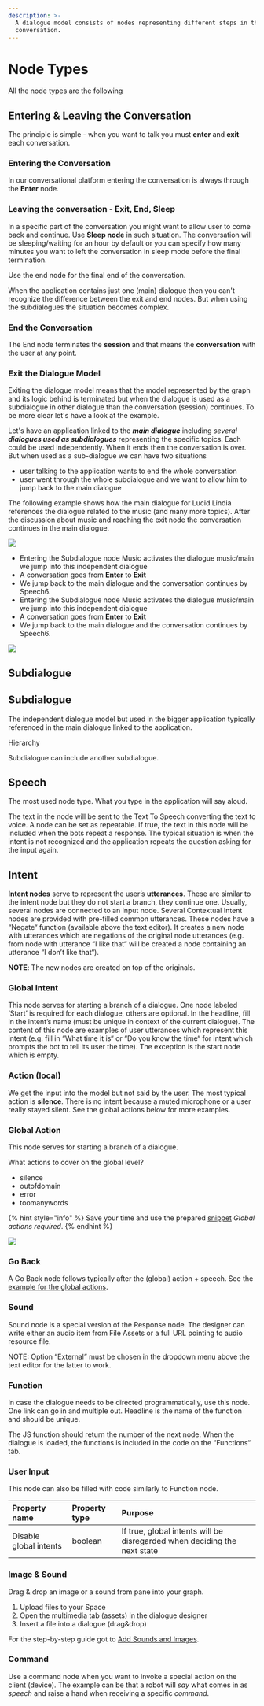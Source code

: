 ```yaml
---
description: >-
  A dialogue model consists of nodes representing different steps in the
  conversation.
---
```


# Node Types

All the node types are the following

## Entering & Leaving the Conversation

The principle is simple - when you want to talk you must **enter** and **exit** each conversation. 

### Entering the Conversation

In our conversational platform entering the conversation is always through the **Enter** node. 

### Leaving the conversation - Exit, End, Sleep

In a specific part of the conversation you might want to allow user to come back and continue. Use **Sleep node** in such situation. The conversation will be sleeping/waiting for an hour by default or you can specify how many minutes you want to left the conversation in sleep mode before the final termination.

Use the end node for the final end of the conversation. 

When the application contains just one \(main\) dialogue then you can't recognize the difference between the exit and end nodes. But when using the subdialogues the situation becomes complex.

### End the Conversation

The End node terminates the **session** and that means the **conversation** with the user at any point.

### Exit the Dialogue Model

Exiting the dialogue model means that the model represented by the graph and its logic behind is terminated but when the dialogue is used as a subdialogue in other dialogue than the conversation \(session\) continues. To be more clear let's have a look at the example.

Let's have an application linked to the _**main dialogue**_ including _several **dialogues used as subdialogues**_ representing the specific topics. Each could be used independently. When it ends then the conversation is over. But when used as a sub-dialogue we can have two situations

* user talking to the application wants to end the whole conversation
* user went through the whole subdialogue and we want to allow him to jump back to the main dialogue

The following example shows how the main dialogue for Lucid Lindia references the dialogue related to the music \(and many more topics\). After the discussion about music and reaching the exit node the conversation continues in the main dialogue.

![](../../../.gitbook/assets/subdialogue-nodes-3.png)

* Entering the Subdialogue node Music activates the dialogue music/main we jump into this independent dialogue
* A conversation goes from **Enter** to **Exit**
* We jump back to the main dialogue and the conversation continues by Speech6.
* Entering the Subdialogue node Music activates the dialogue music/main we jump into this independent dialogue
* A conversation goes from **Enter** to **Exit**
* We jump back to the main dialogue and the conversation continues by Speech6.

![](../../../.gitbook/assets/subdialogue-nodes-4.png)

## Subdialogue

## Subdialogue

The independent dialogue model but used in the bigger application typically referenced in the main dialogue linked to the application. 

Hierarchy

Subdialogue can include another subdialogue.





## Speech 

The most used node type. What you type in the application will say aloud.

The text in the node will be sent to the Text To Speech converting the text to voice. A node can be set as repeatable. If true, the text in this node will be included when the bots repeat a response. The typical situation is when the intent is not recognized and the application repeats the question asking for the input again.

## Intent

**Intent nodes** serve to represent the user’s **utterances**. These are similar to the intent node but they do not start a branch, they continue one. Usually, several nodes are connected to an input node. Several Contextual Intent nodes are provided with pre-filled common utterances. These nodes have a “Negate“ function \(available above the text editor\). It creates a new node with utterances which are negations of the original node utterances \(e.g. from node with utterance “I like that“ will be created a node containing an utterance “I don’t like that“\).

**NOTE**: The new nodes are created on top of the originals.

### Global Intent <a id="global-intent"></a>

This node serves for starting a branch of a dialogue. One node labeled ‘Start’ is required for each dialogue, others are optional. In the headline, fill in the intent’s name \(must be unique in context of the current dialogue\). The content of this node are examples of user utterances which represent this intent \(e.g. fill in “What time it is“ or “Do you know the time“ for intent which prompts the bot to tell its user the time\). The exception is the start node which is empty.

### Action \(local\) <a id="action-(local)"></a>

We get the input into the model but not said by the user. The most typical action is **silence**. There is no intent because a muted microphone or a user really stayed silent. See the global actions below for more examples.

### Global Action <a id="global-action"></a>

This node serves for starting a branch of a dialogue. 

What actions to cover on the global level?

* silence
* outofdomain
* error
* toomanywords

{% hint style="info" %}
Save your time and use the prepared [snippet](snippets.md) _Global actions required_.
{% endhint %}

![](../../../.gitbook/assets/screenshot-from-2021-03-26-11-54-27.png)

### Go Back <a id="go-back"></a>

A Go Back node follows typically after the \(global\) action + speech. See the [example for the global actions](node-types.md#global-action).

### Sound <a id="sound"></a>

Sound node is a special version of the Response node. The designer can write either an audio item from File Assets or a full URL pointing to audio resource file.

NOTE: Option “External” must be chosen in the dropdown menu above the text editor for the latter to work.

### Function <a id="function"></a>

In case the dialogue needs to be directed programmatically, use this node. One link can go in and multiple out. Headline is the name of the function and should be unique.

The JS function should return the number of the next node. When the dialogue is loaded, the functions is included in the code on the “Functions“ tab.

### User Input <a id="user-input"></a>

This node can also be filled with code similarly to Function node.

| **Property name** | **Property type** | **Purpose** |
| :--- | :--- | :--- |
| Disable global intents | boolean | If true, global intents will be disregarded when deciding the next state |

### Image & Sound <a id="image"></a>

Drag & drop an image or a sound from pane into your graph. 

1. Upload files to your Space
2. Open the multimedia tab \(assets\) in the dialogue designer
3. Insert a file into a dialogue \(drag&drop\)

For the step-by-step guide got to [Add Sounds and Images](../../../how-to/design/multimedia.md).

### Command <a id="command"></a>

Use a command node when you want to invoke a special action on the client \(device\). The example can be that a robot will _say_ what comes in as _speech_ and raise a hand when receiving a specific _command_.

###  <a id="sleep"></a>

